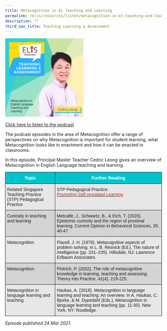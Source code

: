 ```yaml
---
title: Metacognition in EL Teaching and Learning
permalink: /elis/resources/listen/metacognition-in-el-teaching-and-learning/
description: ""
third_nav_title: Teaching Learning & Assessment
---
```


<img src="/images/Metacognition%20in%20English%20Language%20Teaching%20and%20Learning.jpg" 
     style="width:50%">
		 
<a href="https://open.spotify.com/episode/2j9kgXiN6KDL0847ufDHvg">Click here to listen to the podcast</a>

The podcast episodes in the area of Metacognition offer a range of perspectives on why Metacognition is important for student learning, what Metacognition looks like in enactment and how it can be enacted in classrooms.

In this episode, Principal Master Teacher Cedric Leong gives an overview of Metacognition in English Language teaching and learning.

<style type="text/css">
.tg  {border-collapse:collapse;border-spacing:0;}
.tg td{border-color:black;border-style:solid;border-width:1px;font-family:Arial, sans-serif;font-size:14px;
  overflow:hidden;padding:10px 5px;word-break:normal;}
.tg th{border-color:black;border-style:solid;border-width:1px;font-family:Arial, sans-serif;font-size:14px;
  font-weight:normal;overflow:hidden;padding:10px 5px;word-break:normal;}
.tg .tg-htg2{background-color:#00C4CC;color:#FFF;font-weight:bold;text-align:center;vertical-align:middle}
.tg .tg-ag2m{background-color:#E7E7E7;text-align:left;vertical-align:top}
.tg .tg-rfng{background-color:#D4D4D4;text-align:left;vertical-align:top}
</style>
<table class="tg">
<thead>
  <tr>
    <th class="tg-htg2"><span style="font-weight:600;color:#FFF;background-color:#00C4CC">Topic</span></th>
    <th class="tg-htg2"><span style="font-weight:600;color:#FFF;background-color:#00C4CC">Further Reading</span></th>
  </tr>
</thead>
<tbody>
  <tr>
    <td class="tg-ag2m">Related Singapore Teaching Practice (STP) Pedagogical Practice </td>
    <td class="tg-ag2m">STP Pedagogical Practice: <br><a href="https://www.opal2.moe.edu.sg/csl/s/singapore-teaching-practice/wiki/page/view?title=Chapter%2010:%20Promoting%20Self-regulated%20Learning"><span style="color:#CA2126;background-color:transparent">Promoting Self-regulated Learning</span></a><br></td>
  </tr>
  <tr>
    <td class="tg-rfng">Curiosity in teaching and learning<br></td>
    <td class="tg-rfng">Metcalfe, J., Schwartz, B., &amp; Eich, T. (2020). Epistemic curiosity and the region of proximal learning. Current Opinion in Behavioral Sciences, 35, 40-47.<br></td>
  </tr>
  <tr>
    <td class="tg-ag2m">Metacognition</td>
    <td class="tg-ag2m">Flavell, J. H. (1976). Metacognitive aspects of problem solving. In L. B. Resnick (Ed.), The nature of intelligence (pp. 231–235). Hillsdale, NJ: Lawrence Erlbaum Associates.</td>
  </tr>
  <tr>
    <td class="tg-rfng">Metacognition</td>
    <td class="tg-rfng">Pintrich, P. (2002). The role of metacognitive knowledge in learning, teaching and assessing. Theory into Practice, 41(4), 219-225.</td>
  </tr>
  <tr>
    <td class="tg-ag2m">Metacognition in language learning and teaching</td>
    <td class="tg-ag2m">Haukas, A. (2018). Metacognition in language learning and teaching: An overview. In A. Haukas, C. Bjorke, &amp; M. Dypedahl (Eds.), Metacognition in language learning and teaching (pp. 11-30). New York, NY: Routledge.</td>
  </tr>
</tbody>
</table>

<em>Episode published 24 Mar 2021.</em>